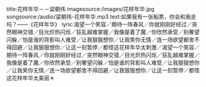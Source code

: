 title:花样年华－－梁朝伟
imagesource:/images/花样年华.jpg
songsource:/audio/梁朝伟-花样年华.mp3
text:如果我有一张船票，你会和我走吗？——《花样年华》
lyric:渴望一个笑容／期待一阵春风／你就刚刚好经过／突然眼神交错／目光炽热闪烁／狂乱越难掌握／我像是着了魔／你欣然承受／别奢望闪躲／怕是谁的背影叫人难受／让我狠狠想你／让我笑你无情／连一场欲望都舍不得回避／让我狠狠想你／让这一刻暂停／都怪这花样年华太刺激／渴望一个笑容／期待一阵春风／你就刚刚好经过／突然眼神交错／目光炽热闪烁／狂乱越难掌握／我像是着了魔／你欣然承受／别奢望闪躲／怕是谁的背影叫人难受／让我狠狠想你／让我笑你无情／连一场欲望都舍不得回避／让我狠狠想你／让这一刻暂停／都怪这花样年华太美丽＊
